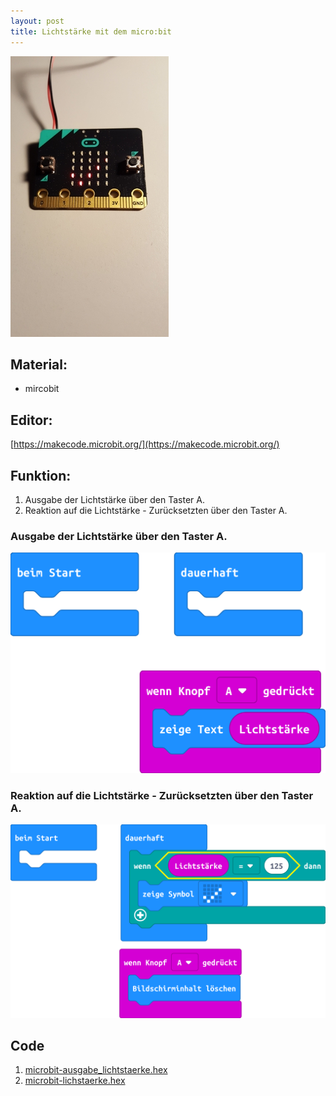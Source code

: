 ```yaml
---
layout: post
title: Lichtstärke mit dem micro:bit
---
```


![](/images/20191225_181253.jpg)
## Material:

+ mircobit

## Editor:

[https://makecode.microbit.org/](https://makecode.microbit.org/)

## Funktion:

1. Ausgabe der Lichtstärke über den Taster A.
2. Reaktion auf die Lichtstärke - Zurücksetzten über den Taster A.

### Ausgabe der Lichtstärke über den Taster A.
![](/images/microbit-Screenshot_ausgabe_lichtstaerke.png)

### Reaktion auf die Lichtstärke - Zurücksetzten über den Taster A.
![](/images/microbit-Screenshot_lichtstaerke.png)

## Code
1. [microbit-ausgabe_lichtstaerke.hex](/appendix/code/microbit-ausgabe_lichtstaerke.hex)
2. [microbit-lichstaerke.hex](/appendix/code/microbit-lichstaerke.hex)
